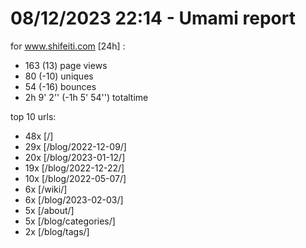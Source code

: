 # 08/12/2023 22:14 - Umami report
for www.shifeiti.com [24h] :

 - 163 (13) page views
 - 80 (-10) uniques
 - 54 (-16) bounces
 - 2h 9' 2'' (-1h 5' 54'') totaltime


top 10 urls:
 - 48x [/]
 - 29x [/blog/2022-12-09/]
 - 20x [/blog/2023-01-12/]
 - 19x [/blog/2022-12-22/]
 - 10x [/blog/2022-05-07/]
 - 6x [/wiki/]
 - 6x [/blog/2023-02-03/]
 - 5x [/about/]
 - 5x [/blog/categories/]
 - 2x [/blog/tags/]



